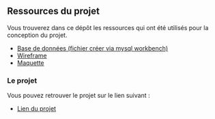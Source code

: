 ## Ressources du projet

Vous trouverez dans ce dépôt les ressources qui ont été utilisés pour la conception du projet.

- <a href="#"> Base de données (fichier créer via mysql workbench) </a>
- <a href="#"> Wireframe </a>
- <a href="#"> Maquette </a>

### Le projet

Vous pouvez retrouver le projet sur le lien suivant :

- <a href="https://github.com/Darylabrador/simplon-miel-pei/tree/main"> Lien du projet </a>